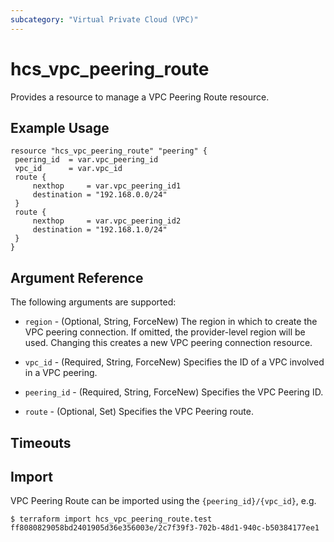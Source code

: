 ```yaml
---
subcategory: "Virtual Private Cloud (VPC)"
---
```


# hcs_vpc_peering_route

Provides a resource to manage a VPC Peering Route resource.

## Example Usage

 ```hcl
resource "hcs_vpc_peering_route" "peering" {
  peering_id  = var.vpc_peering_id
  vpc_id      = var.vpc_id
  route {
      nexthop     = var.vpc_peering_id1
      destination = "192.168.0.0/24"
  }
  route {
      nexthop     = var.vpc_peering_id2
      destination = "192.168.1.0/24"
  }
}
 ```

## Argument Reference

The following arguments are supported:

* `region` - (Optional, String, ForceNew) The region in which to create the VPC peering connection. If omitted, the
  provider-level region will be used. Changing this creates a new VPC peering connection resource.

* `vpc_id` - (Required, String, ForceNew) Specifies the ID of a VPC involved in a VPC peering.

* `peering_id` - (Required, String, ForceNew) Specifies the VPC Peering ID.

* `route` - (Optional, Set) Specifies the VPC Peering route.

## Timeouts

## Import

VPC Peering Route can be imported using the `{peering_id}/{vpc_id}`, e.g.

```
$ terraform import hcs_vpc_peering_route.test ff8080829058bd2401905d36e356003e/2c7f39f3-702b-48d1-940c-b50384177ee1
```